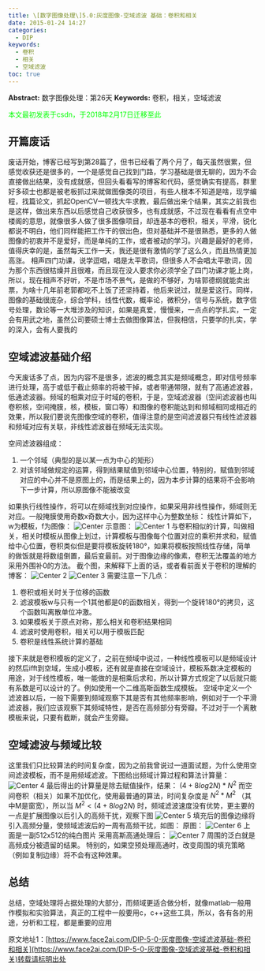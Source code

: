 ```yaml
---
title: \[数字图像处理\]5.0:灰度图像-空域滤波 基础：卷积和相关
date: 2015-01-24 14:27
categories:
  - DIP
keywords:
  - 卷积
  - 相关
  - 空域滤波
toc: true
---
```

**Abstract:** 数字图像处理：第26天
**Keywords:** 卷积，相关，空域滤波
<!--more-->
<font color="00FF00">本文最初发表于csdn，于2018年2月17日迁移至此</font>
## 开篇废话
废话开始，博客已经写到第28篇了，但书已经看了两个月了，每天虽然很累，但感觉收获还是很多的，一个是感觉自己找到门路，学习基础是很无聊的，因为不会直接做出结果，没有成就感，但回头看看写的博客和代码，感觉确实有提高，群里好多硕士也都是被老板抓过来就做图像类的项目，有些人根本不知道是啥，现学编程，找篇论文，抓起OpenCV一顿找大牛求教，最后做出来个结果，其实之前我也是这样，做出来东西以后感觉自己收获很多，也有成就感，不过现在看看有点空中楼阁的意思，就像很多人做了很多图像项目，却连基本的卷积，相关，平滑，锐化都说不明白，他们同样能把工作干的很出色，但对基础并不是很熟悉，更多的人做图像的初衷并不是爱好，而是单纯的工作，或者被动的学习。兴趣是最好的老师，值得庆幸的是，虽然每天工作一天，我还是很有激情的学了这么久，而且热情更加高涨。
相声四门功课，说学逗唱，唱是太平歌词，但很多人不会唱太平歌词，因为那个东西很枯燥并且很难，而且现在没人要求你必须学全了四门功课才能上岗，所以，现在相声不好听，不是市场不景气，是做的不够好，为啥郭德纲就能卖出票，为啥十几年前老郭都吃不上饭了还坚持着，他后来说过，就是爱这行。同样，图像的基础很庞杂，综合学科，线性代数，概率论，微积分，信号与系统，数字信号处理，数论等一大堆涉及的知识，如果是真爱，慢慢来，一点点的学扎实，一定会有用武之地，虽然公司要硕士博士去做图像算法，但我相信，只要学的扎实，学的深入，会有人要我的

## 空域滤波基础介绍
今天废话多了点，因为内容不是很多，滤波的概念其实是频域概念，即对信号频率进行处理，高于或低于截止频率的将被干掉，或者带通带限，就有了高通滤波器，低通滤波器。频域的相乘对应于时域的卷积，于是，空域滤波器（空间滤波器也叫卷积核，空间掩膜，核，模板，窗口等）和图像的卷积能达到和频域相同或相近的效果，所以我们要说先图像空域的卷积，值得注意的是空间滤波器只有线性滤波器和频域对应有关联，非线性滤波器在频域无法实现。

空间滤波器组成：

1. 一个邻域（典型的是以某一点为中心的矩形）
2. 对该邻域做规定的运算，得到结果赋值到邻域中心位置，特别的，赋值到邻域对应的中心并不是原图上的，而是结果上的，因为本步计算的结果将不会影响下一步计算，所以原图像不能被改变

如果执行线性操作，将可以在频域找到对应操作，如果采用非线性操作，频域则无对应。一般掩膜使用奇数x奇数大小，因为这样中心为整数坐标：
线性计算如下，w为模板，f为图像：
![Center][]
示意图：
![Center 1][]
与卷积相似的计算，叫做相关，相关时模板从图像上划过，计算模板与图像每个位置对应的乘积并求和，赋值给中心位置，卷积类似但是要将模板旋转180°，如果将模板按照线性存储，简单的做饭就是将数组倒置，最后变最前。对于图像边缘的像素，卷积无法覆盖的地方采用外围补0的方法。
截个图，来解释下上面的话，或者看前面关于卷积的理解的博客：
![Center 2][]
![Center 3][]
需要注意一下几点：

1. 卷积或相关时关于位移的函数
2. 滤波模板w与只有一个1其他都是0的函数相关，得到一个旋转180°的拷贝，这个函数叫离散单位冲激。
3. 如果模板关于原点对称，那么相关和卷积结果相同
4. 滤波时使用卷积，相关可以用于模板匹配
5. 卷积是线性系统计算的基础

接下来就是卷积模板的定义了，之前在频域中说过，一种线性模板可以是频域设计的然后ifft到空域，生成小模板，还有就是直接在空域设计，模板系数决定模板的用途，对于线性模板，唯一能做的是相乘后求和，所以计算方式规定了以后就只能有系数是可以设计的了。例如使用一个二维高斯函数生成模板。
空域中定义一个滤波器以后，一般下需要到频域观察下其是否有其他频率影响，例如对于一个平滑滤波器，我们应该观察下其频域特性，是否在高频部分有旁瓣。不过对于一个离散模板来说，只要有截断，就会产生旁瓣。

## 空域滤波与频域比较
这里我们只比较算法的时间复杂度，因为之前我曾说过一道面试题，为什么使用空间滤波模板，而不是用频域滤波。下图给出频域计算过程和算法计算量：
![Center 4][]
最后得出的计算量是除去赋值操作，结果： $(4+8log2N)*N^2$
而空间卷积（相关）如果不加优化，使用最普通的算法，时间复杂度是 $N^2*M^2$ （其中M是窗宽），所以当 $M^2<(4+8log2N)$ 时，频域滤波速度没有优势，更主要的一点是扩展图像以后引入的高频干扰，观察下图
![Center 5][]
填充后的图像边缘将引入高频分量，使频域滤波后的一周有高频干扰，如图：
原图：
![Center 6][]
上面是一副512x512的纯白图片
采用高斯高通处理后：
![Center 7][]
周围的泛白就是高频成分被遗留的结果。
特别的，如果空预处理高通时，改变周围的填充策略（例如复制边缘）将不会有这种效果。
## 总结
总结，空域处理将占据处理的大部分，而频域更适合做分析，就像matlab一般用作模拟和实验算法，真正的工程中一般要用c，c++这些工具，所以，各有各的用途，分析和工程，都是重要的应用


[Center]: https://tony4ai-1251394096.cos.ap-hongkong.myqcloud.com/blog_images/DIP-5-0-灰度图像-空域滤波基础-卷积和相关/20150124134136817.png
[Center 1]: https://tony4ai-1251394096.cos.ap-hongkong.myqcloud.com/blog_images/DIP-5-0-灰度图像-空域滤波基础-卷积和相关/20150124134148406.png
[Center 2]: https://tony4ai-1251394096.cos.ap-hongkong.myqcloud.com/blog_images/DIP-5-0-灰度图像-空域滤波基础-卷积和相关/20150124135320877.png
[Center 3]: https://tony4ai-1251394096.cos.ap-hongkong.myqcloud.com/blog_images/DIP-5-0-灰度图像-空域滤波基础-卷积和相关/20150124135308812.png
[Center 4]: https://tony4ai-1251394096.cos.ap-hongkong.myqcloud.com/blog_images/DIP-5-0-灰度图像-空域滤波基础-卷积和相关/20150124140543251.jpg
[Center 5]: https://tony4ai-1251394096.cos.ap-hongkong.myqcloud.com/blog_images/DIP-5-0-灰度图像-空域滤波基础-卷积和相关/20150124141333810.png
[Center 6]: https://tony4ai-1251394096.cos.ap-hongkong.myqcloud.com/blog_images/DIP-5-0-灰度图像-空域滤波基础-卷积和相关/20150124141939381.jpg
[Center 7]: https://tony4ai-1251394096.cos.ap-hongkong.myqcloud.com/blog_images/DIP-5-0-灰度图像-空域滤波基础-卷积和相关/20150124142022953.jpg





原文地址1：[https://www.face2ai.com/DIP-5-0-灰度图像-空域滤波基础-卷积和相关](https://www.face2ai.com/DIP-5-0-灰度图像-空域滤波基础-卷积和相关)转载请标明出处
